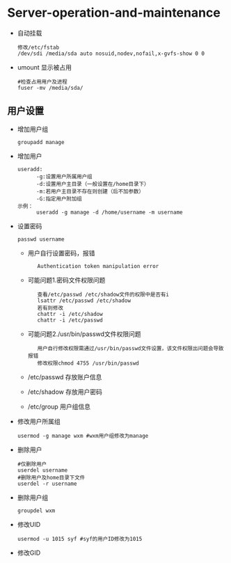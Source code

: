 # Server-operation-and-maintenance

* 自动挂载

      修改/etc/fstab
      /dev/sdi /media/sda auto nosuid,nodev,nofail,x-gvfs-show 0 0
* umount 显示被占用

      #检查占用用户及进程
      fuser -mv /media/sda/

## 用户设置
* 增加用户组

      groupadd manage
* 增加用户

      useradd:
            -g:设置用户所属用户组
            -d:设置用户主目录（一般设置在/home目录下）
            -m:若用户主目录不存在则创建（后不加参数）
            -G:指定用户附加组
      示例：
            useradd -g manage -d /home/username -m username 
* 设置密码

      passwd username
      
   * 用户自行设置密码，报错
   
            Authentication token manipulation error
   * 可能问题1.密码文件权限问题
   
            查看/etc/passwd /etc/shadow文件的权限中是否有i
            lsattr /etc/passwd /etc/shadow
            若有则修改
            chattr -i /etc/shadow
            chattr -i /etc/passwd
   * 可能问题2./usr/bin/passwd文件权限问题
   
            用户自行修改权限需通过/usr/bin/passwd文件设置，该文件权限出问题会导致报错
            修改权限chmod 4755 /usr/bin/passwd
   * /etc/passwd 存放账户信息
   * /etc/shadow  存放用户密码
   * /etc/group 用户组信息     
* 修改用户所属组

      usermod -g manage wxm #wxm用户组修改为manage
* 删除用户

      #仅删除用户
      userdel username
      #删除用户及home目录下文件
      userdel -r username
* 删除用户组

      groupdel wxm      
* 修改UID

      usermod -u 1015 syf #syf的用户ID修改为1015
* 修改GID



